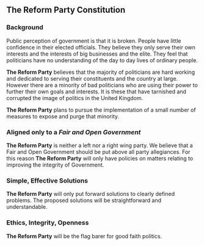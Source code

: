 <!---
Constitution v0.1
--->
## The Reform Party Constitution

### Background
Public perception of government is that it is broken. People have little confidence in their elected officials. They believe they only serve their own interests and the interests of big businesses and the elite. They feel that politicians have no understanding of the day to day lives of ordinary people.

**The Reform Party** believes that the majority of politicians are hard working and dedicated to serving their constituents and the country at large. However there are a minority of bad politicians who are using their power to further their own goals and interests. It is these that have tarnished and corrupted the image of politics in the United Kingdom.

**The Reform Party** plans to pursue the implementation of a small number of measures to expose and purge that minority.

### Aligned only to a *Fair and Open Government*
**The Reform Party** is neither a left nor a right wing party. We believe that a Fair and Open Government should be put above all party allegiances. For this reason **The Reform Party** will only have policies on matters relating to improving the integrity of Government.

### Simple, Effective Solutions
**The Reform Party** will only put forward solutions to clearly defined problems. The proposed solutions will be straightforward and understandable.

### Ethics, Integrity, Openness
**The Reform Party** will be the flag barer for good faith politics.
